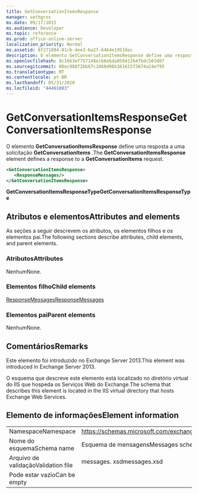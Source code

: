 ```yaml
---
title: GetConversationItemsResponse
manager: sethgros
ms.date: 09/17/2015
ms.audience: Developer
ms.topic: reference
ms.prod: office-online-server
localization_priority: Normal
ms.assetid: 8f271894-01cb-4ee3-ba2f-6464e19518ac
description: O elemento GetConversationItemsResponse define uma resposta a uma solicitação GetConversationItems.
ms.openlocfilehash: 8c1663ef757148ecb6ebda059412b4fbdc503d07
ms.sourcegitcommit: 88ec988f2bb67c1866d06b361615f3674a24e795
ms.translationtype: MT
ms.contentlocale: pt-BR
ms.lasthandoff: 05/31/2020
ms.locfileid: "44461083"
---
```

# <a name="getconversationitemsresponse"></a><span data-ttu-id="a1a95-103">GetConversationItemsResponse</span><span class="sxs-lookup"><span data-stu-id="a1a95-103">GetConversationItemsResponse</span></span>

<span data-ttu-id="a1a95-104">O elemento **GetConversationItemsResponse** define uma resposta a uma solicitação **GetConversationItems** .</span><span class="sxs-lookup"><span data-stu-id="a1a95-104">The **GetConversationItemsResponse** element defines a response to a **GetConversationItems** request.</span></span> 
  
```XML
<GetConversationItemsResponse>
   <ResponseMessages/>
</GetConversationItemsResponse>
```

 <span data-ttu-id="a1a95-105">**GetConversationItemsResponseType**</span><span class="sxs-lookup"><span data-stu-id="a1a95-105">**GetConversationItemsResponseType**</span></span>
## <a name="attributes-and-elements"></a><span data-ttu-id="a1a95-106">Atributos e elementos</span><span class="sxs-lookup"><span data-stu-id="a1a95-106">Attributes and elements</span></span>

<span data-ttu-id="a1a95-107">As seções a seguir descrevem os atributos, os elementos filhos e os elementos pai.</span><span class="sxs-lookup"><span data-stu-id="a1a95-107">The following sections describe attributes, child elements, and parent elements.</span></span>
  
### <a name="attributes"></a><span data-ttu-id="a1a95-108">Atributos</span><span class="sxs-lookup"><span data-stu-id="a1a95-108">Attributes</span></span>

<span data-ttu-id="a1a95-109">Nenhum</span><span class="sxs-lookup"><span data-stu-id="a1a95-109">None.</span></span>
  
### <a name="child-elements"></a><span data-ttu-id="a1a95-110">Elementos filho</span><span class="sxs-lookup"><span data-stu-id="a1a95-110">Child elements</span></span>

[<span data-ttu-id="a1a95-111">ResponseMessages</span><span class="sxs-lookup"><span data-stu-id="a1a95-111">ResponseMessages</span></span>](responsemessages.md)
  
### <a name="parent-elements"></a><span data-ttu-id="a1a95-112">Elementos pai</span><span class="sxs-lookup"><span data-stu-id="a1a95-112">Parent elements</span></span>

<span data-ttu-id="a1a95-113">Nenhum</span><span class="sxs-lookup"><span data-stu-id="a1a95-113">None.</span></span>
  
## <a name="remarks"></a><span data-ttu-id="a1a95-114">Comentários</span><span class="sxs-lookup"><span data-stu-id="a1a95-114">Remarks</span></span>

<span data-ttu-id="a1a95-115">Este elemento foi introduzido no Exchange Server 2013.</span><span class="sxs-lookup"><span data-stu-id="a1a95-115">This element was introduced in Exchange Server 2013.</span></span>
  
<span data-ttu-id="a1a95-116">O esquema que descreve este elemento está localizado no diretório virtual do IIS que hospeda os Serviços Web do Exchange.</span><span class="sxs-lookup"><span data-stu-id="a1a95-116">The schema that describes this element is located in the IIS virtual directory that hosts Exchange Web Services.</span></span>
  
## <a name="element-information"></a><span data-ttu-id="a1a95-117">Elemento de informações</span><span class="sxs-lookup"><span data-stu-id="a1a95-117">Element information</span></span>

|||
|:-----|:-----|
|<span data-ttu-id="a1a95-118">Namespace</span><span class="sxs-lookup"><span data-stu-id="a1a95-118">Namespace</span></span>  <br/> |https://schemas.microsoft.com/exchange/services/2006/messages  <br/> |
|<span data-ttu-id="a1a95-119">Nome do esquema</span><span class="sxs-lookup"><span data-stu-id="a1a95-119">Schema name</span></span>  <br/> |<span data-ttu-id="a1a95-120">Esquema de mensagens</span><span class="sxs-lookup"><span data-stu-id="a1a95-120">Messages schema</span></span>  <br/> |
|<span data-ttu-id="a1a95-121">Arquivo de validação</span><span class="sxs-lookup"><span data-stu-id="a1a95-121">Validation file</span></span>  <br/> |<span data-ttu-id="a1a95-122">messages. xsd</span><span class="sxs-lookup"><span data-stu-id="a1a95-122">messages.xsd</span></span>  <br/> |
|<span data-ttu-id="a1a95-123">Pode estar vazio</span><span class="sxs-lookup"><span data-stu-id="a1a95-123">Can be empty</span></span>  <br/> ||
   

